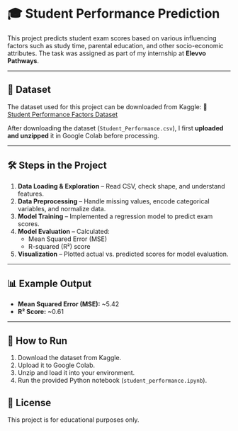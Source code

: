 # 🎓 Student Performance Prediction

This project predicts student exam scores based on various influencing factors such as study time, parental education, and other socio-economic attributes. The task was assigned as part of my internship at **Elevvo Pathways**.

---

## 📂 Dataset
The dataset used for this project can be downloaded from Kaggle:
🔗 [Student Performance Factors Dataset](https://www.kaggle.com/datasets/lainguyn123/student-performance-factors)

After downloading the dataset (`Student_Performance.csv`), I first **uploaded and unzipped** it in Google Colab before processing.

---

## 🛠 Steps in the Project
1. **Data Loading & Exploration** – Read CSV, check shape, and understand features.
2. **Data Preprocessing** – Handle missing values, encode categorical variables, and normalize data.
3. **Model Training** – Implemented a regression model to predict exam scores.
4. **Model Evaluation** – Calculated:
   - Mean Squared Error (MSE)
   - R-squared (R²) score
5. **Visualization** – Plotted actual vs. predicted scores for model evaluation.

---

## 📊 Example Output
- **Mean Squared Error (MSE):** ~5.42  
- **R² Score:** ~0.61  

---

## 🚀 How to Run
1. Download the dataset from Kaggle.
2. Upload it to Google Colab.
3. Unzip and load it into your environment.
4. Run the provided Python notebook (`student_performance.ipynb`).


## 📜 License
This project is for educational purposes only.

